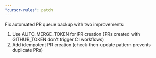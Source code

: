 ```yaml
---
"cursor-rules": patch
---
```


Fix automated PR queue backup with two improvements:

1. Use AUTO_MERGE_TOKEN for PR creation (PRs created with GITHUB_TOKEN don't trigger CI workflows)
2. Add idempotent PR creation (check-then-update pattern prevents duplicate PRs)
